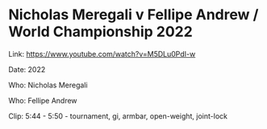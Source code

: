 # Nicholas Meregali v Fellipe Andrew / World Championship 2022

Link: https://www.youtube.com/watch?v=M5DLu0PdI-w

Date: 2022

Who: Nicholas Meregali

Who: Fellipe Andrew

Clip: 5:44 - 5:50 - tournament, gi, armbar, open-weight, joint-lock

